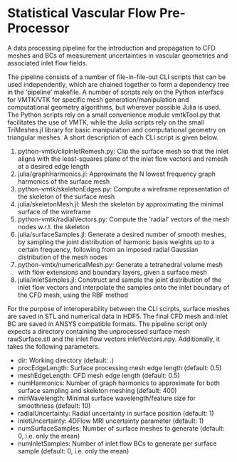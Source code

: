 # Statistical Vascular Flow Pre-Processor
A data processing pipeline for the introduction and propagation to CFD meshes and BCs of measurement uncertainties in vascular geometries and associated inlet flow fields.

The pipeline consists of a number of file-in-file-out CLI scripts that can be used independently, which are chained together to form a dependency tree in the 'pipeline' makefile. A number of scripts rely on the Python interface for VMTK/VTK for specific mesh generation/manipulation and computational geometry algorithms, but wherever possible Julia is used. The Python scripts rely on a small convenience module vmtkTool.py that facilitates the use of VMTK, while the Julia scripts rely on the small TriMeshes.jl library for basic manipulation and computational geometry on triangular meshes. A short description of each CLI script is given below.
1. python-vmtk/clipInletRemesh.py: Clip the surface mesh so that the inlet aligns with the least-squares plane of the inlet flow vectors and remesh at a desired edge length
2. julia/graphHarmonics.jl: Approximate the N lowest frequency graph harmonics of the surface mesh
3. python-vmtk/skeletonEdges.py: Compute a wireframe representation of the skeleton of the surface mesh
4. julia/skeletonMesh.jl: Mesh the skeleton by approximating the minimal surface of the wireframe
5. python-vmtk/radialVectors.py: Compute the 'radial' vectors of the mesh nodes w.r.t. the skeleton
6. julia/surfaceSamples.jl: Generate a desired number of smooth meshes, by sampling the joint distribution of harmonic basis weights up to a certain frequency, following from an imposed radial Gaussian distribution of the mesh nodes
7. python-vmtk/numericalMesh.py: Generate a tetrahedral volume mesh with flow extensions and boundary layers, given a surface mesh
8. julia/inletSamples.jl: Construct and sample the joint distribution of the inlet flow vectors and interpolate the samples onto the inlet boundary of the CFD mesh, using the RBF method

For the purpose of interoperability between the CLI scirpts, surface meshes are saved in STL and numerical data in HDF5. The final CFD mesh and inlet BC are saved in ANSYS compatible formats. The pipeline script only expects a directory containing the unprocessed surface mesh rawSurface.stl and the inlet flow vectors inletVectors.npy. Additionally, it takes the following parameters.
- dir: Working directory (default: .)
- procEdgeLength: Surface processing mesh edge length (default: 0.5)
- meshEdgeLength: CFD mesh edge length (default: 0.5)
- numHarmonics: Number of graph harmonics to approximate for both surface sampling and skeleton meshing (default: 400)
- minWavelength: Minimal surface wavelength/feature size for smoothness (default: 10)
- radialUncertainty: Radial uncertainty in surface position (default: 1)
- inletUncertainty: 4DFlow MRI uncertainty parameter (default: 1)
- numSurfaceSamples: Number of surface meshes to generate (default: 0, i.e. only the mean)
- numInletSamples: Number of inlet flow BCs to generate per surface sample (default: 0, i.e. only the mean)
